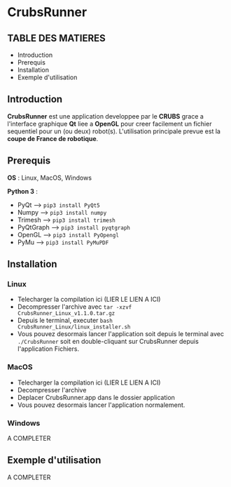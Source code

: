 # CrubsRunner

## TABLE DES MATIERES

* Introduction
* Prerequis
* Installation
* Exemple d'utilisation

## Introduction

**CrubsRunner** est une application developpee par le **CRUBS** 
grace a l'interface graphique **Qt** liee a **OpenGL** pour creer facilement un fichier sequentiel
pour un (ou deux) robot(s).
L'utilisation principale prevue est la **coupe de France de robotique**.

## Prerequis

**OS** : Linux, MacOS, Windows

**Python 3** :  
* PyQt --> `pip3 install PyQt5`
* Numpy --> `pip3 install numpy`
* Trimesh --> `pip3 install trimesh`
* PyQtGraph --> `pip3 install pyqtgraph`
* OpenGL --> `pip3 install PyOpengl`
* PyMu --> `pip3 install PyMuPDF`

## Installation

### Linux
* Telecharger la compilation ici (LIER LE LIEN A ICI)
* Decompresser l'archive avec `tar -xzvf CrubsRunner_Linux_v1.1.0.tar.gz`
* Depuis le terminal, executer `bash CrubsRunner_Linux/linux_installer.sh`
* Vous pouvez desormais lancer l'application soit depuis le terminal avec `./CrubsRunner` 
soit en double-cliquant sur CrubsRunner depuis l'application Fichiers.

### MacOS
* Telecharger la compilation ici (LIER LE LIEN A ICI)
* Decompresser l'archive
* Deplacer CrubsRunner.app dans le dossier application
* Vous pouvez desormais lancer l'application normalement.

### Windows

A COMPLETER

## Exemple d'utilisation

A COMPLETER
